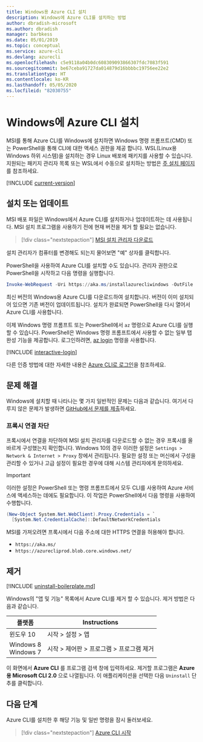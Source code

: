 ```yaml
---
title: Windows용 Azure CLI 설치
description: Windows에 Azure CLI를 설치하는 방법
author: dbradish-microsoft
ms.author: dbradish
manager: barbkess
ms.date: 05/01/2019
ms.topic: conceptual
ms.service: azure-cli
ms.devlang: azurecli
ms.openlocfilehash: c5e9118a04b0dc608309093866307fdc7083f591
ms.sourcegitcommit: be67ceba91727da014879d16bbbbc19756ee22e2
ms.translationtype: HT
ms.contentlocale: ko-KR
ms.lasthandoff: 05/05/2020
ms.locfileid: "82030755"
---
```

# <a name="install-azure-cli-on-windows"></a>Windows에 Azure CLI 설치

MSI를 통해 Azure CLI를 Windows에 설치하면 Windows 명령 프롬프트(CMD) 또는 PowerShell을 통해 CLI에 대한 액세스 권한을 제공 합니다.
WSL(Linux용 Windows 하위 시스템)을 설치하는 경우 Linux 배포에 패키지를 사용할 수 있습니다. 지원되는 패키지 관리자 목록 또는 WSL에서 수동으로 설치하는 방법은 [주 설치 페이지](install-azure-cli.md)를 참조하세요.

[!INCLUDE [current-version](includes/current-version.md)]

## <a name="install-or-update"></a>설치 또는 업데이트

MSI 배포 파일은 Windows에서 Azure CLI를 설치하거나 업데이트하는 데 사용됩니다. MSI 설치 프로그램을 사용하기 전에 현재 버전을 제거 할 필요는 없습니다.

> [!div class="nextstepaction"]
> [MSI 설치 관리자 다운로드](https://aka.ms/installazurecliwindows)

설치 관리자가 컴퓨터를 변경해도 되는지 물어보면 "예" 상자를 클릭합니다.

PowerShell을 사용하여 Azure CLI를 설치할 수도 있습니다. 관리자 권한으로 PowerShell을 시작하고 다음 명령을 실행합니다.

   ```PowerShell
   Invoke-WebRequest -Uri https://aka.ms/installazurecliwindows -OutFile .\AzureCLI.msi; Start-Process msiexec.exe -Wait -ArgumentList '/I AzureCLI.msi /quiet'; rm .\AzureCLI.msi
   ```
최신 버전의 Windows용 Azure CLI를 다운로드하여 설치합니다. 버전이 이미 설치되어 있으면 기존 버전이 업데이트됩니다. 설치가 완료되면 PowerShell을 다시 열어서 Azure CLI를 사용합니다.

이제 Windows 명령 프롬프트 또는 PowerShell에서 `az` 명령으로 Azure CLI를 실행할 수 있습니다. PowerShell은 Windows 명령 프롬프트에서 사용할 수 없는 일부 탭 완성 기능을 제공합니다. 로그인하려면, [az login](/cli/azure/reference-index#az-login) 명령을 사용합니다.

[!INCLUDE [interactive-login](includes/interactive-login.md)]

다른 인증 방법에 대한 자세한 내용은 [Azure CLI로 로그인](authenticate-azure-cli.md)을 참조하세요.

## <a name="troubleshooting"></a>문제 해결

Windows에 설치할 때 나타나는 몇 가지 일반적인 문제는 다음과 같습니다. 여기서 다루지 않은 문제가 발생하면 [GitHub에서 문제를 제출](https://github.com/Azure/azure-cli/issues)하세요.

### <a name="proxy-blocks-connection"></a>프록시 연결 차단

프록시에서 연결을 차단하여 MSI 설치 관리자를 다운로드할 수 없는 경우 프록시를 올바르게 구성했는지 확인합니다. Windows 10의 경우 이러한 설정은 `Settings > Network & Internet > Proxy` 창에서 관리됩니다. 필요한 설정 또는 머신에서 구성을 관리할 수 있거나 고급 설정이 필요한 경우에 대해 시스템 관리자에게 문의하세요.

> [!IMPORTANT]
> 이러한 설정은 PowerShell 또는 명령 프롬프트에서 모두 CLI를 사용하여 Azure 서비스에 액세스하는 데에도 필요합니다. 이 작업은 PowerShell에서 다음 명령을 사용하여 수행합니다.
>
> ```powershell
> (New-Object System.Net.WebClient).Proxy.Credentials = `
>   [System.Net.CredentialCache]::DefaultNetworkCredentials
> ```

MSI를 가져오려면 프록시에서 다음 주소에 대한 HTTPS 연결을 허용해야 합니다.

* `https://aka.ms/`
* `https://azurecliprod.blob.core.windows.net/`

## <a name="uninstall"></a>제거

[!INCLUDE [uninstall-boilerplate.md](includes/uninstall-boilerplate.md)]

Windows의 "앱 및 기능" 목록에서 Azure CLI를 제거 할 수 있습니다. 제거 방법은 다음과 같습니다.

| 플랫폼 | Instructions |
|---|---|
| 윈도우 10 | 시작 > 설정 > 앱 |
| Windows 8<br/>Windows 7 | 시작 > 제어판 > 프로그램 > 프로그램 제거 |

이 화면에서 __Azure CLI__ 를 프로그램 검색 창에 입력하세요. 제거할 프로그램은 __Azure용 Microsoft CLI 2.0__ 으로 나열됩니다. 이 애플리케이션을 선택한 다음 `Uninstall` 단추를 클릭합니다.

## <a name="next-steps"></a>다음 단계

Azure CLI를 설치한 후 해당 기능 및 일반 명령을 잠시 둘러보세요.

> [!div class="nextstepaction"]
> [Azure CLI 시작](get-started-with-azure-cli.md)
